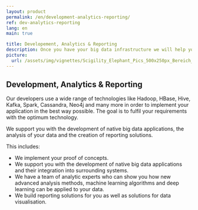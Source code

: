 ```yaml
---
layout: product
permalink: /en/development-analytics-reporting/
ref: dev-analytics-reporting
lang: en
main: true

title: Developement, Analytics & Reporting 
description: Once you have your big data infrastructure we will help you create your new data services and data products. 
picture:
  url: /assets/img/vignettes/Scigility_Elephant_Pics_500x250px_Bereich_3.jpg
---
```


## Development, Analytics & Reporting 

Our developers use a wide range of technologies like Hadoop, HBase, Hive, Kafka, Spark, Cassandra, Neo4j and many more in order to implement your application in the best way possible. The goal is to fulfil your requirements with the optimum technology. 

We support you with the development of native big data applications, the analysis of your data and the creation of reporting solutions.

This includes: 

- We implement your proof of concepts. 
- We support you with the development of native big data applications and their integration into surrounding systems. 
- We have a team of analytic experts who can show you how new advanced analysis methods, machine learning algorithms and deep learning can be applied to your data.
- We build reporting solutions for you as well as solutions for data visualisation. 
